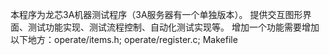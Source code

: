 本程序为龙芯3A机器测试程序（3A服务器有一个单独版本）。
提供交互图形界面、测试功能实现、测试流程控制、自动化测试实现等。
增加一个功能需要增加以下地方：operate/items.h; operate/register.c; Makefile
